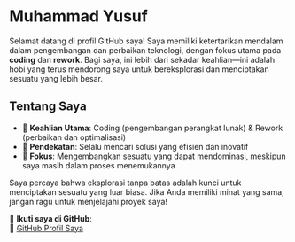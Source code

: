# Muhammad Yusuf  

Selamat datang di profil GitHub saya! Saya memiliki ketertarikan mendalam dalam pengembangan dan perbaikan teknologi, dengan fokus utama pada **coding** dan **rework**. Bagi saya, ini lebih dari sekadar keahlian—ini adalah hobi yang terus mendorong saya untuk bereksplorasi dan menciptakan sesuatu yang lebih besar.  

## Tentang Saya  
- 🔹 **Keahlian Utama**: Coding (pengembangan perangkat lunak) & Rework (perbaikan dan optimalisasi)  
- 🔹 **Pendekatan**: Selalu mencari solusi yang efisien dan inovatif  
- 🔹 **Fokus**: Mengembangkan sesuatu yang dapat mendominasi, meskipun saya masih dalam proses menemukannya  

Saya percaya bahwa eksplorasi tanpa batas adalah kunci untuk menciptakan sesuatu yang luar biasa. Jika Anda memiliki minat yang sama, jangan ragu untuk menjelajahi proyek saya!  

📌 **Ikuti saya di GitHub**:  
🔗 [GitHub Profil Saya](https://github.com/muhammadyusuf-obco)  
